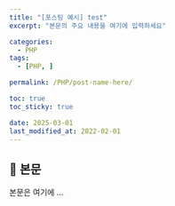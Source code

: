 ```yaml
---
title: "[포스팅 예시] test"
excerpt: "본문의 주요 내용을 여기에 입력하세요"

categories:
  - PHP
tags:
  - [PHP, ]

permalink: /PHP/post-name-here/

toc: true
toc_sticky: true

date: 2025-03-01
last_modified_at: 2022-02-01
---
```


## 🦥 본문

본문은 여기에 ...
